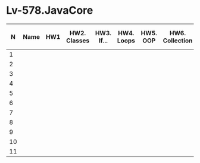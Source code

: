 # Lv-578.JavaCore
N|Name| HW1 | HW2. Classes|HW3. If...|HW4. Loops|HW5. OOP| HW6. Collection | HW7. String|HW8. Exception|HW9. Thread. IO|HW10. Java8
--|--|--|--|--|--|--|--|--|--|--|--
1||||||||||||
2||||||||||||
3||||||||||||
4||||||||||||
5||||||||||||
6||||||||||||
7||||||||||||
8||||||||||||
9||||||||||||
10|||||||||||
11|||||||||||
